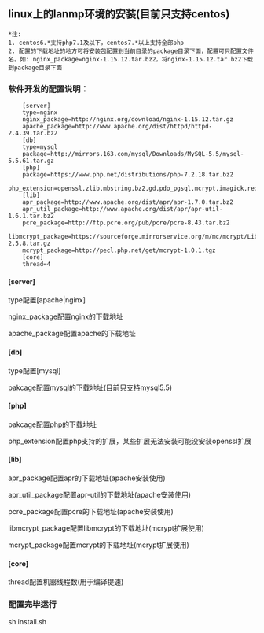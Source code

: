 ## linux上的lanmp环境的安装(目前只支持centos)
~~~
*注: 
1. centos6.*支持php7.1及以下，centos7.*以上支持全部php
2. 配置的下载地址的地方可将安装包配置到当前目录的package目录下面，配置可只配置文件名。如: nginx_package=nginx-1.15.12.tar.bz2，将nginx-1.15.12.tar.bz2下载到package目录下面
~~~
### 软件开发的配置说明：
~~~
    [server]
    type=nginx
    nginx_package=http://nginx.org/download/nginx-1.15.12.tar.gz
    apache_package=http://www.apache.org/dist/httpd/httpd-2.4.39.tar.bz2
    [db]
    type=mysql
    package=http://mirrors.163.com/mysql/Downloads/MySQL-5.5/mysql-5.5.61.tar.gz
    [php]
    package=https://www.php.net/distributions/php-7.2.18.tar.bz2
    php_extension=openssl,zlib,mbstring,bz2,gd,pdo_pgsql,mcrypt,imagick,redis,amqp
    [lib]
    apr_package=http://www.apache.org/dist/apr/apr-1.7.0.tar.bz2
    apr_util_package=http://www.apache.org/dist/apr/apr-util-1.6.1.tar.bz2
    pcre_package=http://ftp.pcre.org/pub/pcre/pcre-8.43.tar.bz2
    libmcrypt_package=https://sourceforge.mirrorservice.org/m/mc/mcrypt/Libmcrypt/2.5.8/libmcrypt-2.5.8.tar.gz
    mcrypt_package=http://pecl.php.net/get/mcrypt-1.0.1.tgz
    [core]
    thread=4
~~~
#### [server]
type配置[apache|nginx]

nginx_package配置nginx的下载地址

apache_package配置apache的下载地址

#### [db]
type配置[mysql]

pakcage配置mysql的下载地址(目前只支持mysql5.5)

#### [php]
pakcage配置php的下载地址

php_extension配置php支持的扩展，某些扩展无法安装可能没安装openssl扩展

#### [lib]
apr_package配置apr的下载地址(apache安装使用)

apr_util_package配置apr-util的下载地址(apache安装使用)

pcre_package配置pcre的下载地址(apache安装使用)

libmcrypt_package配置libmcrypt的下载地址(mcrypt扩展使用)

mcrypt_package配置mcrypt的下载地址(mcrypt扩展使用)

#### [core]
thread配置机器线程数(用于编译提速)


### 配置完毕运行
sh install.sh

